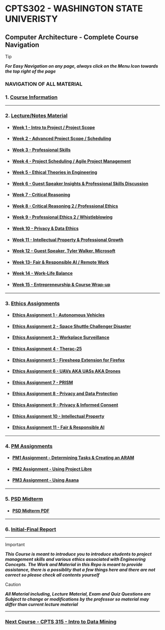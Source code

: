 
# CPTS302 - WASHINGTON STATE UNIVERISTY 
## Computer Architecture - Complete Course Navigation

> [!TIP]
> ***For Easy Navigation on any page, always click on the Menu Icon towards the top right of the page***

### NAVIGATION OF ALL MATERIAL 

### 1. [Course Information](https://github.com/MarkShinozaki/CPTS302-ProfessionalSkillsInComputing-Engineering/tree/Course-Information)

---

### 2. [Lecture/Notes Material](https://github.com/MarkShinozaki/CPTS302-ProfessionalSkillsInComputing-Engineering/tree/Lecture-Slides)

- #### [Week 1 - Intro to Project / Project Scope](https://github.com/MarkShinozaki/CPTS302-ProfessionalSkillsInComputing-Engineering/tree/Lecture-Slides/Week%201)
- #### [Week 2 - Advanced Project Scope / Scheduling](https://github.com/MarkShinozaki/CPTS302-ProfessionalSkillsInComputing-Engineering/tree/Lecture-Slides/Week%202)
- #### [Week 3 - Professional Skills](https://github.com/MarkShinozaki/CPTS302-ProfessionalSkillsInComputing-Engineering/tree/Lecture-Slides/Week%203)
- #### [Week 4 - Project Scheduling / Agile Project Management](https://github.com/MarkShinozaki/CPTS302-ProfessionalSkillsInComputing-Engineering/tree/Lecture-Slides/Week%204)
- #### [Week 5 - Ethical Theories in Engineering](https://github.com/MarkShinozaki/CPTS302-ProfessionalSkillsInComputing-Engineering/tree/Lecture-Slides/Week%205)
- #### [Week 6 - Guest Speaker Insights & Professional Skills Discussion](https://github.com/MarkShinozaki/CPTS302-ProfessionalSkillsInComputing-Engineering/tree/Lecture-Slides/Week%206)
- #### [Week 7 - Critical Reasoning](https://github.com/MarkShinozaki/CPTS302-ProfessionalSkillsInComputing-Engineering/tree/Lecture-Slides/Week%207)
- #### [Week 8 - Critical Reasoning 2 / Professional Ethics ](https://github.com/MarkShinozaki/CPTS302-ProfessionalSkillsInComputing-Engineering/tree/Lecture-Slides/Week%208)
- #### [Week 9 - Professional Ethics 2 / Whistleblowing](https://github.com/MarkShinozaki/CPTS302-ProfessionalSkillsInComputing-Engineering/tree/Lecture-Slides/Week%209)
- #### [Week 10 - Privacy & Data Ethics](https://github.com/MarkShinozaki/CPTS302-ProfessionalSkillsInComputing-Engineering/tree/Lecture-Slides/Week%2010)
- #### [Week 11 - Intellectual Property & Professional Growth ](https://github.com/MarkShinozaki/CPTS302-ProfessionalSkillsInComputing-Engineering/tree/Lecture-Slides/Week%2011)
- #### [Week 12 - Guest Speaker, Tyler Walker, Microsoft](https://github.com/MarkShinozaki/CPTS302-ProfessionalSkillsInComputing-Engineering/tree/Lecture-Slides/Week%2012)
- #### [Week 13- Fair & Responsible AI / Remote Work](https://github.com/MarkShinozaki/CPTS302-ProfessionalSkillsInComputing-Engineering/tree/Lecture-Slides/Week%2013)
- #### [Week 14 - Work-Life Balance](https://github.com/MarkShinozaki/CPTS302-ProfessionalSkillsInComputing-Engineering/tree/Lecture-Slides/Week%2014)
- #### [Week 15 - Entrepreneurship & Course Wrap-up](https://github.com/MarkShinozaki/CPTS302-ProfessionalSkillsInComputing-Engineering/tree/Lecture-Slides/Week%2015)


---

### 3. [Ethics Assignments](https://github.com/MarkShinozaki/CPTS302-ProfessionalSkillsInComputing-Engineering/tree/Ethics-Assignments)

- #### [Ethics Assignment 1 - Autonomous Vehicles](https://github.com/MarkShinozaki/CPTS302-ProfessionalSkillsInComputing-Engineering/tree/Ethics-Assignments/Ethics%20Assignment%20%201)
- #### [Ethics Assignment 2 - Space Shuttle Challenger Disaster](https://github.com/MarkShinozaki/CPTS302-ProfessionalSkillsInComputing-Engineering/tree/Ethics-Assignments/Ethics%20Assignment%202)
- #### [Ethics Assignment 3 - Workplace Surveillance](https://github.com/MarkShinozaki/CPTS302-ProfessionalSkillsInComputing-Engineering/tree/Ethics-Assignments/Ethics%20Assignment%203)
- #### [Ethics Assignment 4 - Therac-25](https://github.com/MarkShinozaki/CPTS302-ProfessionalSkillsInComputing-Engineering/tree/Ethics-Assignments/Ethics%20Assignment%204)
- #### [Ethics Assignment 5 - Firesheep Extension for Firefox](https://github.com/MarkShinozaki/CPTS302-ProfessionalSkillsInComputing-Engineering/tree/Ethics-Assignments/Ethics%20Assignment%205)
- #### [Ethics Assignment 6 - UAVs AKA UASs AKA Drones](https://github.com/MarkShinozaki/CPTS302-ProfessionalSkillsInComputing-Engineering/tree/Ethics-Assignments/Ethics%20Assignment%206)
- #### [Ethics Assignment 7 - PRISM](https://github.com/MarkShinozaki/CPTS302-ProfessionalSkillsInComputing-Engineering/tree/Ethics-Assignments/Ethics%20Assignment%207)
- #### [Ethics Assignment 8 - Privacy and Data Protection](https://github.com/MarkShinozaki/CPTS302-ProfessionalSkillsInComputing-Engineering/tree/Ethics-Assignments/Ethics%20Assignment%208)
- #### [Ethics Assignment 9 - Privacy & Informed Consent ](https://github.com/MarkShinozaki/CPTS302-ProfessionalSkillsInComputing-Engineering/tree/Ethics-Assignments/Ethics%20Assignment%209)
- #### [Ethics Assignment 10 - Intellectual Property](https://github.com/MarkShinozaki/CPTS302-ProfessionalSkillsInComputing-Engineering/tree/Ethics-Assignments/Ethics%20Assignment%2010)
- #### [Ethics Assignment 11 - Fair & Responsible AI](https://github.com/MarkShinozaki/CPTS302-ProfessionalSkillsInComputing-Engineering/tree/Ethics-Assignments/Ethics%20Assignment%2011)


---

### 4. [PM Assignments](https://github.com/MarkShinozaki/CPTS302-ProfessionalSkillsInComputing-Engineering/tree/PM-Assignments)

- #### [PM1 Assignment - Determining Tasks & Creating an ARAM ](https://github.com/MarkShinozaki/CPTS302-ProfessionalSkillsInComputing-Engineering/blob/PM-Assignments/pm1.pdf)
- #### [PM2 Assignment - Using Project Libre](https://github.com/MarkShinozaki/CPTS302-ProfessionalSkillsInComputing-Engineering/blob/PM-Assignments/pm2.pdf)
- #### [PM3 Assignment - Using Asana](https://github.com/MarkShinozaki/CPTS302-ProfessionalSkillsInComputing-Engineering/blob/PM-Assignments/pm3.pdf)

--- 

### 5. [PSD Midterm](https://github.com/MarkShinozaki/CPTS302-ProfessionalSkillsInComputing-Engineering/tree/PSD-Midterm)

- #### [PSD Midterm PDF](https://github.com/MarkShinozaki/CPTS302-ProfessionalSkillsInComputing-Engineering/blob/PSD-Midterm/psd_midterm.pdf)

---

### 6. [Initial-Final Report](https://github.com/MarkShinozaki/CPTS302-ProfessionalSkillsInComputing-Engineering/tree/Initial-Final-Report)



---

> [!IMPORTANT]
> ***This Course is meant to introduce you to introduce students to project management skills and various ethics associated with Engineering Concepts.***
> ***The Work and Material in this Repo is meant to provide assistance, there is a possiblity that a few things here and there are not correct so please check all contents yourself***

> [!CAUTION]
> ***All Material including, Lecture Material, Exam and Quiz Questions are Subject to change or modifications by the professor so material may differ than current lecture material***

---

### [Next Course - CPTS 315 - Intro to Data Mining ](https://github.com/MarkShinozaki/CPTS315-IntroductionToDataMining)
